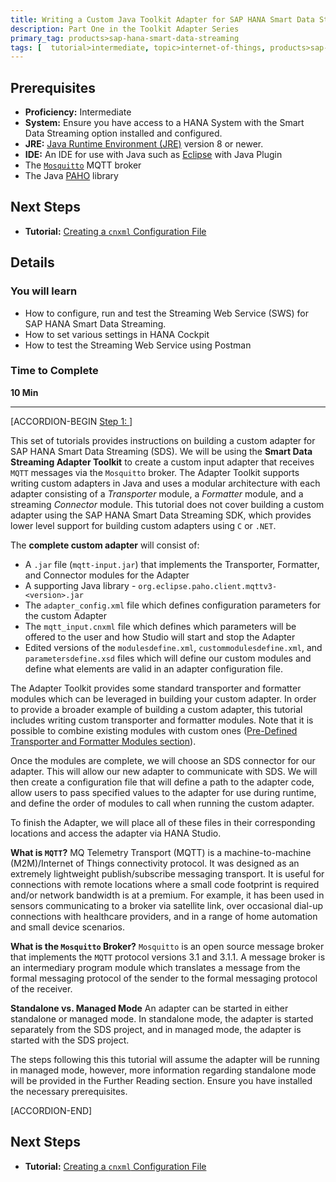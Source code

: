 ```yaml
---
title: Writing a Custom Java Toolkit Adapter for SAP HANA Smart Data Streaming
description: Part One in the Toolkit Adapter Series
primary_tag: products>sap-hana-smart-data-streaming
tags: [  tutorial>intermediate, topic>internet-of-things, products>sap-hana-smart-data-streaming, products>sap-hana\,-express-edition   ]
---
```


## Prerequisites
 - **Proficiency:** Intermediate
 - **System:** Ensure you have access to a HANA System with the Smart Data Streaming option installed and configured.
 - **JRE:** [Java Runtime Environment (JRE)](http://www.oracle.com/technetwork/java/javase/downloads/index.html) version 8 or newer.
 - **IDE:** An IDE for use with Java such as [Eclipse](https://eclipse.org/) with Java Plugin
 - The [`Mosquitto`](http://mosquitto.org/) MQTT broker
 - The Java [PAHO](https://eclipse.org/paho/clients/java/) library

## Next Steps
- **Tutorial:** [Creating a `cnxml` Configuration File](http://www.sap.com)

## Details
### You will learn
 - How to configure, run and test the Streaming Web Service (SWS) for SAP HANA Smart Data Streaming.
 - How to set various settings in HANA Cockpit
 - How to test the Streaming Web Service using Postman

### Time to Complete
**10 Min**

---

[ACCORDION-BEGIN [Step 1: ](Introduction)]

This set of tutorials provides instructions on building a custom adapter for SAP HANA Smart Data Streaming (SDS). We will be using the **Smart Data Streaming Adapter Toolkit** to create a custom input adapter that receives `MQTT` messages via the `Mosquitto` broker. The Adapter Toolkit supports writing custom adapters in Java and uses a modular architecture with each adapter consisting of a *Transporter* module, a *Formatter* module, and a streaming *Connector* module. This tutorial does not cover building a custom adapter using the SAP HANA Smart Data Streaming SDK, which provides lower level support for building custom adapters using `C` or `.NET`.

The **complete custom adapter** will consist of:
* A `.jar` file (`mqtt-input.jar`) that implements the Transporter, Formatter, and Connector modules for the Adapter
* A supporting Java library - `org.eclipse.paho.client.mqttv3-<version>.jar`
* The `adapter_config.xml` file which defines configuration parameters for the custom Adapter
* The `mqtt_input.cnxml` file which defines which parameters will be offered to the user and how Studio will start and stop the Adapter
* Edited versions of the `modulesdefine.xml`, `custommodulesdefine.xml`, and `parametersdefine.xsd` files which will define our custom modules and define what elements are valid in an adapter configuration file.

The Adapter Toolkit provides some standard transporter and formatter modules which can be leveraged in building your custom adapter. In order to provide a broader example of building a custom adapter, this tutorial includes writing custom transporter and formatter modules. Note that it is possible to combine existing modules with custom ones ([Pre-Defined Transporter and Formatter Modules section](www.sap.com)).

Once the modules are complete, we will choose an SDS connector for our adapter. This will allow our new adapter to communicate with SDS. We will then create a configuration file that will define a path to the adapter code, allow users to pass specified values to the adapter for use during runtime, and define the order of modules to call when running the custom adapter.

To finish the Adapter, we will place all of these files in their corresponding locations and access the adapter via HANA Studio.


**What is `MQTT`?**
MQ Telemetry Transport (MQTT) is a machine-to-machine (M2M)/Internet of Things connectivity protocol. It was designed as an extremely lightweight publish/subscribe messaging transport. It is useful for connections with remote locations where a small code footprint is required and/or network bandwidth is at a premium. For example, it has been used in sensors communicating to a broker via satellite link, over occasional dial-up connections with healthcare providers, and in a range of home automation and small device scenarios.

**What is the `Mosquitto` Broker?**
`Mosquitto` is an open source message broker that implements the `MQTT` protocol versions 3.1 and 3.1.1.
A message broker is an intermediary program module which translates a message from the formal
messaging protocol of the sender to the formal messaging protocol of the receiver.

**Standalone vs. Managed Mode**
An adapter can be started in either standalone or managed mode. In standalone mode, the adapter is started
separately from the SDS project, and in managed mode, the adapter is started with the SDS project.

The steps following this this tutorial will assume the adapter will be running in managed mode, however, more
information regarding standalone mode will be provided in the Further Reading section. Ensure you have installed the necessary prerequisites.


[ACCORDION-END]

## Next Steps
- **Tutorial:** [Creating a `cnxml` Configuration File](http://www.sap.com)
